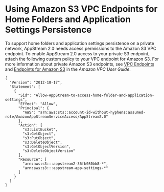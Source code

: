 # Using Amazon S3 VPC Endpoints for Home Folders and Application Settings Persistence<a name="managing-network-vpce-iam-policy"></a>

To support home folders and application settings persistence on a private network, AppStream 2\.0 needs access permissions to the Amazon S3 VPC endpoint\. To enable AppStream 2\.0 access to your private S3 endpoint, attach the following custom policy to your VPC endpoint for Amazon S3\. For more information about private Amazon S3 endpoints, see [VPC Endpoints](https://docs.aws.amazon.com/vpc/latest/userguide/vpc-endpoints.html) and [Endpoints for Amazon S3](https://docs.aws.amazon.com/vpc/latest/userguide/vpc-endpoints-s3.html) in the *Amazon VPC User Guide*\.

```
{
  "Version": "2012-10-17",
  "Statement": [
    {
      "Sid": "Allow-AppStream-to-access-home-folder-and-application-settings",
      "Effect": "Allow",
      "Principal": {
        "AWS": "arn:aws:sts::account-id-without-hyphens:assumed-role/AmazonAppStreamServiceAccess/AppStream2.0"
      },
      "Action": [
        "s3:ListBucket",
        "s3:GetObject",
        "s3:PutObject",
        "s3:DeleteObject",
        "s3:GetObjectVersion",
        "s3:DeleteObjectVersion"
      ],
      "Resource": [
        "arn:aws:s3:::appstream2-36fb080bb8-*",
        "arn:aws:s3:::appstream-app-settings-*"
      ]
    }
  ]
}
```